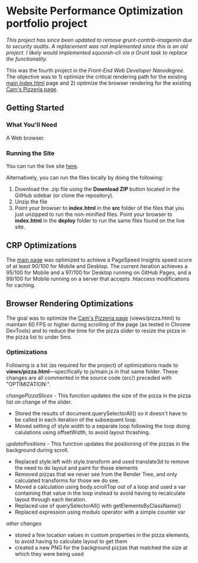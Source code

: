 # Website Performance Optimization portfolio project

_This project has since been updated to remove grunt-contrib-imagemin due to security audits. A replacement was not implemented since this is an old project. I likely would implemented squoosh-cli via a Grunt task to replace the functionality._

This was the fourth project in the _Front-End Web Developer Nanodegree_. The objective was to 1) optimize the critical rendering path for the existing [main index.html](https://kevinfrutiger.github.io/frontend-nanodegree-web-optimization/) page and 2) optimize the browser rendering for the existing [Cam's Pizzeria page](https://kevinfrutiger.github.io/frontend-nanodegree-web-optimization/views/pizza.html).

## Getting Started

### What You'll Need

A Web browser.

### Running the Site

You can run the live site <a href="https://kevinfrutiger.github.io/frontend-nanodegree-web-optimization/">here</a>.

Alternatively, you can run the files locally by doing the following:

1. Download the .zip file using the **Download ZIP** button located in the GitHub sidebar (or clone the repository).
2. Unzip the file
3. Point your browser to **index.html** in the **src** folder of the files that you just unzipped to run the non-minified files. Point your browser to **index.html** in the **deploy** folder to run the same files found on the live site.

## CRP Optimizations

The [main page](https://kevinfrutiger.github.io/frontend-nanodegree-web-optimization/) was optimized to achieve a PageSpeed Insights speed score of at least 90/100 for Mobile and Desktop. The current iteration achieves a 95/100 for Mobile and a 97/100 for Desktop running on GitHub Pages, and a 99/100 for Mobile running on a server that accepts .htaccess modifications for caching.

## Browser Rendering Optimizations

The goal was to optimize the [Cam's Pizzeria page](https://kevinfrutiger.github.io/frontend-nanodegree-web-optimization/views/pizza.html) (views/pizza.html) to maintain 60 FPS or higher during scrolling of the page (as tested in Chrome DevTools) and to reduce the time for the pizza slider to resize the pizza in the pizza list to under 5ms.

### Optimizations

Following is a list (as required for the project) of optimizations made to **views/pizza.html**—specifically to js/main.js in that same folder. These changes are all commented in the source code (src/) preceded with "OPTIMIZATION:".

*changePizzaSlices* - This function updates the size of the pizza in the pizza list on change of the slider.

* Stored the results of document.querySelectorAll() so it doesn't have to be called in each iteration of the subsequent loop.
* Moved setting of style.width to a separate loop following the loop doing calulations using offsetWidth, to avoid layout thrashing.

*updatePositions* - This function updates the positioning of the pizzas in the background during scroll.

* Replaced style.left with style.transform and used translate3d to remove the need to do layout and paint for those elements
* Removed pizzas that we never see from the Render Tree, and only calculated transforms for those we do see.
* Moved a calculation using body.scrollTop out of a loop and used a var containing that value in the loop instead to avoid having to recalculate layout through each iteration.
* Replaced use of querySelectorAll() with getElementsByClassName()
* Replaced expression using modulo operator with a simple counter var

*other changes*

* stored a few location values in custom properties in the pizza elements, to avoid having to calculate layout to get them
* created a new PNG for the background pizzas that matched the size at which they were being used


